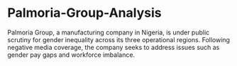 # Palmoria-Group-Analysis
Palmoria Group, a manufacturing company in Nigeria, is under public scrutiny for gender inequality across its three operational regions. Following negative media coverage, the company seeks to address issues such as gender pay gaps and workforce imbalance.
